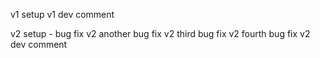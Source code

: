 v1 setup
v1 dev comment

v2 setup - bug fix
v2 another bug fix
v2 third bug fix
v2 fourth bug fix
v2 dev comment